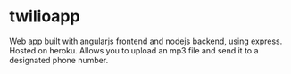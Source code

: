 # twilioapp

Web app built with angularjs frontend and nodejs backend, using express. Hosted on heroku. Allows you to upload an mp3 file and send it to a designated phone number. 
